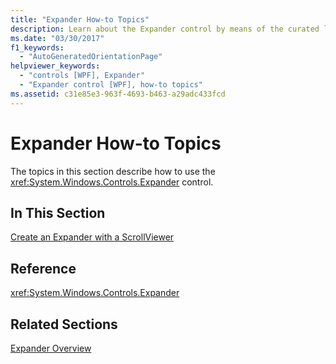 ```yaml
---
title: "Expander How-to Topics"
description: Learn about the Expander control by means of the curated list of relevant links collected in this article.
ms.date: "03/30/2017"
f1_keywords: 
  - "AutoGeneratedOrientationPage"
helpviewer_keywords: 
  - "controls [WPF], Expander"
  - "Expander control [WPF], how-to topics"
ms.assetid: c31e85e3-963f-4693-b463-a29adc433fcd
---
```

# Expander How-to Topics

The topics in this section describe how to use the <xref:System.Windows.Controls.Expander> control.  
  
## In This Section  

 [Create an Expander with a ScrollViewer](how-to-create-an-expander-with-a-scrollviewer.md)  
  
## Reference  

 <xref:System.Windows.Controls.Expander>  
  
## Related Sections  

 [Expander Overview](expander-overview.md)
